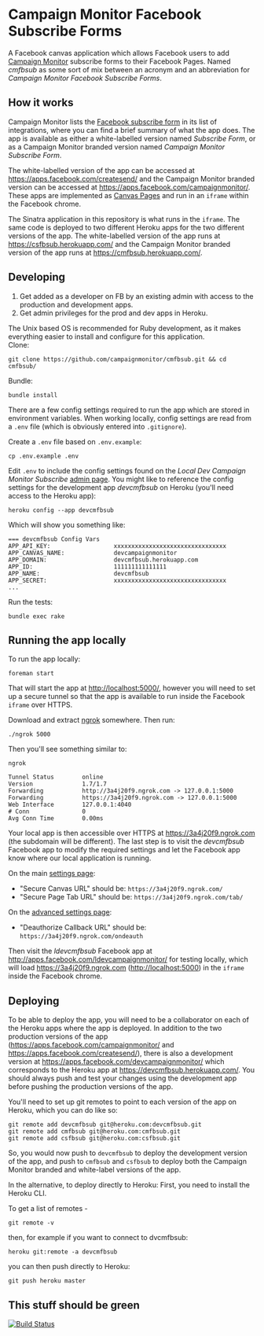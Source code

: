 # Campaign Monitor Facebook Subscribe Forms

A Facebook canvas application which allows Facebook users to add [Campaign Monitor](http://www.campaignmonitor.com/) subscribe forms to their Facebook Pages. Named _cmfbsub_ as some sort of mix between an acronym and an abbreviation for _Campaign Monitor Facebook Subscribe Forms_.

## How it works

Campaign Monitor lists the [Facebook subscribe form](http://www.campaignmonitor.com/integrations/facebook-subscribe-form/) in its list of integrations, where you can find a brief summary of what the app does. The app is available as either a white-labelled version named _Subscribe Form_, or as a Campaign Monitor branded version named _Campaign Monitor Subscribe Form_.

The white-labelled version of the app can be accessed at https://apps.facebook.com/createsend/ and the Campaign Monitor branded version can be accessed at https://apps.facebook.com/campaignmonitor/. These apps are implemented as [Canvas Pages](https://developers.facebook.com/docs/appsonfacebook/tutorial/) and run in an `iframe` within the Facebook chrome.

The Sinatra application in this repository is what runs in the `iframe`. The same code is deployed to two different Heroku apps for the two different versions of the app. The white-labelled version of the app runs at https://csfbsub.herokuapp.com/ and the Campaign Monitor branded version of the app runs at https://cmfbsub.herokuapp.com/.

## Developing

1. Get added as a developer on FB by an existing admin with access to the production and development apps.
2. Get admin privileges for the prod and dev apps in Heroku.

The Unix based OS is recommended for Ruby development, as it makes everything easier to install and configure for this application.  
Clone:

```
git clone https://github.com/campaignmonitor/cmfbsub.git && cd cmfbsub/
```

Bundle:

```
bundle install
```

There are a few config settings required to run the app which are stored in environment variables. When working locally, config settings are read from a `.env` file (which is obviously entered into `.gitignore`).

Create a `.env` file based on `.env.example`:

```
cp .env.example .env
```

Edit `.env` to include the config settings found on the _Local Dev Campaign Monitor Subscribe_ [admin page](https://developers.facebook.com/apps/195059907238783). You might like to reference the config settings for the development app _devcmfbsub_ on Heroku (you'll need access to the Heroku app):

```
heroku config --app devcmfbsub
```

Which will show you something like:

```
=== devcmfbsub Config Vars
APP_API_KEY:                  xxxxxxxxxxxxxxxxxxxxxxxxxxxxxxxx
APP_CANVAS_NAME:              devcampaignmonitor
APP_DOMAIN:                   devcmfbsub.herokuapp.com
APP_ID:                       111111111111111
APP_NAME:                     devcmfbsub
APP_SECRET:                   xxxxxxxxxxxxxxxxxxxxxxxxxxxxxxxx
...
```

Run the tests:

```
bundle exec rake
```

## Running the app locally

To run the app locally:

```
foreman start
```

That will start the app at [http://localhost:5000/](http://localhost:5000/), however you will need to set up a secure tunnel so that the app is available to run inside the Facebook `iframe` over HTTPS.

Download and extract [ngrok](https://ngrok.com/download) somewhere. Then run:

```
./ngrok 5000
```

Then you'll see something similar to:

```
ngrok

Tunnel Status        online
Version              1.7/1.7
Forwarding           http://3a4j20f9.ngrok.com -> 127.0.0.1:5000
Forwarding           https://3a4j20f9.ngrok.com -> 127.0.0.1:5000
Web Interface        127.0.0.1:4040
# Conn               0
Avg Conn Time        0.00ms
```

Your local app is then accessible over HTTPS at https://3a4j20f9.ngrok.com (the subdomain will be different). The last step is to visit the _devcmfbsub_ Facebook app to modify the required settings and let the Facebook app know where our local application is running.

On the main [settings page](https://developers.facebook.com/apps/195059907238783/settings/):
- "Secure Canvas URL" should be: `https://3a4j20f9.ngrok.com/`
- "Secure Page Tab URL" should be: `https://3a4j20f9.ngrok.com/tab/`

On the [advanced settings page](https://developers.facebook.com/apps/195059907238783/settings/advanced/):
- "Deauthorize Callback URL" should be: `https://3a4j20f9.ngrok.com/ondeauth`

Then visit the _ldevcmfbsub_ Facebook app at http://apps.facebook.com/ldevcampaignmonitor/ for testing locally, which will load https://3a4j20f9.ngrok.com ([http://localhost:5000](http://localhost:5000)) in the `iframe` inside the Facebook chrome.

## Deploying

To be able to deploy the app, you will need to be a collaborator on each of the Heroku apps where the app is deployed. In addition to the two production versions of the app (https://apps.facebook.com/campaignmonitor/ and https://apps.facebook.com/createsend/), there is also a development version at https://apps.facebook.com/devcampaignmonitor/ which corresponds to the Heroku app at https://devcmfbsub.herokuapp.com/. You should always push and test your changes using the development app before pushing the production versions of the app.

You'll need to set up git remotes to point to each version of the app on Heroku, which you can do like so:

```
git remote add devcmfbsub git@heroku.com:devcmfbsub.git
git remote add cmfbsub git@heroku.com:cmfbsub.git
git remote add csfbsub git@heroku.com:csfbsub.git
```

So, you would now push to `devcmfbsub` to deploy the development version of the app, and push to `cmfbsub` and `csfbsub` to deploy both the Campaign Monitor branded and white-label versions of the app.

In the alternative, to deploy directly to Heroku:
First, you need to install the Heroku CLI.

To get a list of remotes - 
```
git remote -v
```
then, for example if you want to connect to dvcmfbsub:
```
heroku git:remote -a devcmfbsub
```
you can then push directly to Heroku:
```
git push heroku master
```
## This stuff should be green

[![Build Status](https://travis-ci.org/campaignmonitor/cmfbsub.svg)][travis]

[travis]: https://travis-ci.org/campaignmonitor/cmfbsub
